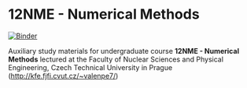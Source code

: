 # 12NME - Numerical Methods
[![Binder](https://mybinder.org/badge.svg)](https://mybinder.org/v2/gh/valenpe7/numerical_methods/master?filepath=index.ipynb)

Auxiliary study materials for undergraduate course <b>12NME - Numerical Methods</b> lectured at the Faculty of Nuclear Sciences and Physical Engineering, Czech Technical University in Prague (http://kfe.fjfi.cvut.cz/~valenpe7/)
